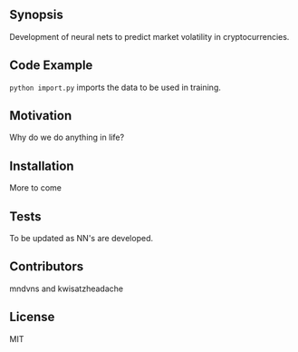 ## Synopsis

Development of neural nets to predict market volatility in cryptocurrencies.

## Code Example

`python import.py` imports the data to be used in training.

## Motivation

Why do we do anything in life?

## Installation

More to come

## Tests

To be updated as NN's are developed.

## Contributors

mndvns and kwisatzheadache

## License

MIT
